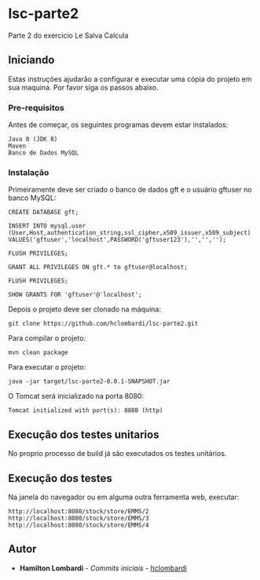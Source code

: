 # lsc-parte2

Parte 2 do exercicio Le Salva Calcula

## Iniciando

Estas instruções ajudarão a configurar e executar uma cópia do projeto em sua maquina. Por favor siga os passos abaixo.

### Pre-requisitos

Antes de começar, os seguintes programas devem estar instalados:

```
Java 8 (JDK 8)
Maven
Banco de Dados MySQL
```

### Instalação

Primeiramente deve ser criado o banco de dados gft e o usuário gftuser no banco MySQL:

```
CREATE DATABASE gft;

INSERT INTO mysql.user (User,Host,authentication_string,ssl_cipher,x509_issuer,x509_subject) VALUES('gftuser','localhost',PASSWORD('gftuser123'),'','','');

FLUSH PRIVILEGES;

GRANT ALL PRIVILEGES ON gft.* to gftuser@localhost;

FLUSH PRIVILEGES;

SHOW GRANTS FOR 'gftuser'@'localhost';
```

Depois o projeto deve ser clonado na máquina: 
```
git clone https://github.com/hclombardi/lsc-parte2.git
```

Para compilar o projeto:
```
mvn clean package
```

Para executar o projeto:
```
java -jar target/lsc-parte2-0.0.1-SNAPSHOT.jar
```

O Tomcat será inicializado na porta 8080:
```
Tomcat initialized with port(s): 8080 (http)
```

## Execução dos testes unitarios

No proprio processo de build já são executados os testes unitários.


## Execução dos testes

Na janela do navegador ou em alguma outra ferramenta web, executar:
```
http://localhost:8080/stock/store/EMMS/2
http://localhost:8080/stock/store/EMMS/3
http://localhost:8080/stock/store/EMMS/4
```


## Autor

* **Hamilton Lombardi** - *Commits iniciais* - [hclombardi](https://github.com/hclombardi)

